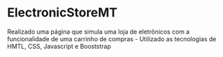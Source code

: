 # ElectronicStoreMT
 Realizado uma página que simula uma loja de eletrônicos com a funcionalidade de uma carrinho de compras - Utilizado as tecnologias de HMTL, CSS, Javascript e Booststrap  
